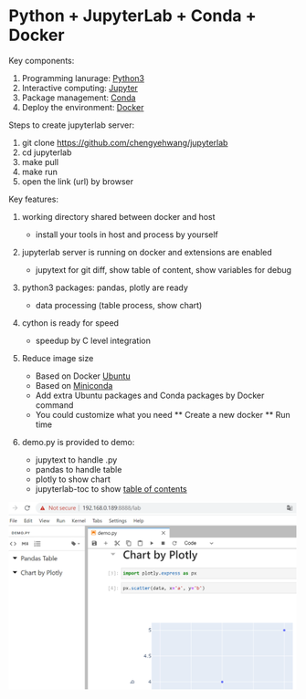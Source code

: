 # Python + JupyterLab + Conda + Docker

Key components:
1. Programming lanurage: [Python3](http://python.org)
1. Interactive computing: [Jupyter](http://jupyter.org)
2. Package management: [Conda](http://anaconda.com)
3. Deploy the environment: [Docker](http://www.docker.com)


Steps to create jupyterlab server:
1. git clone https://github.com/chengyehwang/jupyterlab
2. cd jupyterlab
3. make pull
4. make run
5. open the link (url) by browser

Key features:
1. working directory shared between docker and host
    * install your tools in host and process by yourself
2. jupyterlab server is running on docker and extensions are enabled
    * jupytext for git diff, show table of content, show variables for debug
3. python3 packages: pandas, plotly are ready
    * data processing (table process, show chart)
4. cython is ready for speed
    * speedup by C level integration
5. Reduce image size
    * Based on Docker [Ubuntu](https://hub.docker.com/_/ubuntu)
    * Based on [Miniconda](https://docs.conda.io/en/latest/miniconda.html)
    * Add extra Ubuntu packages and Conda packages by Docker command
    * You could customize what you need
    ** Create a new docker
    ** Run time

5. demo.py is provided to demo:
    * jupytext to handle .py
    * pandas to handle table
    * plotly to show chart
    * jupyterlab-toc to show [table of contents](http://github.com/jupyterlab/jupyterlab-toc)

![image](https://github.com/chengyehwang/jupyterlab/blob/master/jupyter_demo.png)
